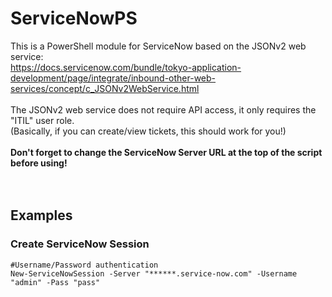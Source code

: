 # ServiceNowPS
This is a PowerShell module for ServiceNow based on the JSONv2 web service:</br>
https://docs.servicenow.com/bundle/tokyo-application-development/page/integrate/inbound-other-web-services/concept/c_JSONv2WebService.html</br></br>
The JSONv2 web service does not require API access, it only requires the "ITIL" user role.</br>(Basically, if you can create/view tickets, this should work for you!)</br></br>
<b>Don't forget to change the ServiceNow Server URL at the top of the script before using!</b></br></br></br>

## Examples
### Create ServiceNow Session
```
#Username/Password authentication
New-ServiceNowSession -Server "******.service-now.com" -Username "admin" -Pass "pass"
```
